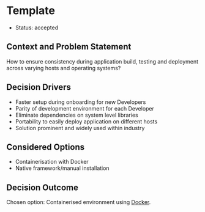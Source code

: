 # Template

* Status: accepted

## Context and Problem Statement

How to ensure consistency during application build, testing and deployment across varying hosts and operating systems?

## Decision Drivers

* Faster setup during onboarding for new Developers
* Parity of development environment for each Developer
* Eliminate dependencies on system level libraries
* Portability to easily deploy application on different hosts
* Solution prominent and widely used within industry

## Considered Options

* Containerisation with Docker
* Native framework/manual installation

## Decision Outcome

Chosen option: Containerised environment using [Docker](https://www.docker.com/).